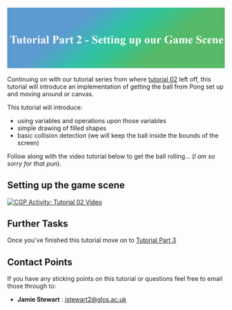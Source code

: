 ![Tasterheader](../IMG_ALL/tutorial_002/tutorial_header.png)

Continuing on with our tutorial series from where [tutorial 02](https://github.com/uniglos/CGP_Actvity/tree/master/tutorial_02) left off, this tutorial will introduce an implementation of getting the ball from Pong set up and moving around or canvas.

This tutorial will introduce: 
- using variables and operations upon those variables
- simple drawing of filled shapes 
- basic collision detection (we will keep the ball inside the bounds of the screen)

Follow along with the video tutorial below to get the ball rolling... (*I am so sorry for that pun*).

## Setting up the game scene

[![CGP Activity: Tutorial 02 Video](http://img.youtube.com/vi/mSpxRrdeAhY/0.jpg)](http://www.youtube.com/watch?v=mSpxRrdeAhY)

## Further Tasks

Once you've finished this tutorial move on to [Tutorial Part 3](https://github.com/uniglos/CGP_Activity/tree/master/tutorial_03)


## Contact Points
If you have any sticking points on this tutorial or questions feel free to email those through to:

- **Jamie Stewart** : [jstewart2@glos.ac.uk](mailto:jstewart2@glos.ac.uk)